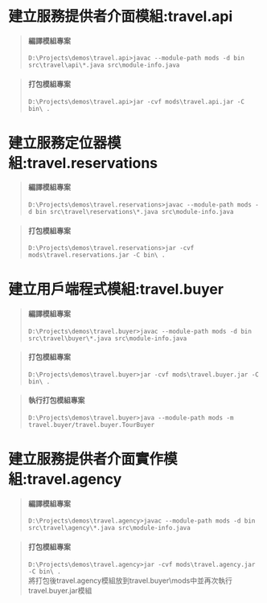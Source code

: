 # 建立服務提供者介面模組:travel.api
> #### 編譯模組專案
> `D:\Projects\demos\travel.api>javac --module-path mods -d bin src\travel\api\*.java src\module-info.java`

> #### 打包模組專案
> `D:\Projects\demos\travel.api>jar -cvf mods\travel.api.jar -C bin\ .`

# 建立服務定位器模組:travel.reservations
> #### 編譯模組專案
> `D:\Projects\demos\travel.reservations>javac --module-path mods -d bin src\travel\reservations\*.java src\module-info.java`

> #### 打包模組專案
> `D:\Projects\demos\travel.reservations>jar -cvf mods\travel.reservations.jar -C bin\ .`

# 建立用戶端程式模組:travel.buyer
> #### 編譯模組專案
> `D:\Projects\demos\travel.buyer>javac --module-path mods -d bin src\travel\buyer\*.java src\module-info.java`

> #### 打包模組專案
> `D:\Projects\demos\travel.buyer>jar -cvf mods\travel.buyer.jar -C bin\ .`

> #### 執行打包模組專案
> `D:\Projects\demos\travel.buyer>java --module-path mods -m travel.buyer/travel.buyer.TourBuyer`

# 建立服務提供者介面實作模組:travel.agency
> #### 編譯模組專案
> `D:\Projects\demos\travel.agency>javac --module-path mods -d bin src\travel\agency\*.java src\module-info.java`

> #### 打包模組專案
> `D:\Projects\demos\travel.agency>jar -cvf mods\travel.agency.jar -C bin\ .`  
> 將打包後travel.agency模組放到travel.buyer\mods中並再次執行travel.buyer.jar模組